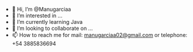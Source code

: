 - 👋 Hi, I’m @Manugarciaa
- 👀 I’m interested in ...
- 🌱 I’m currently learning Java
- 💞️ I’m looking to collaborate on ...
- 📫 How to reach me for mail: manugarciaa02@gmail.com or telephone: +54 3885836694

<!---
Manugarciaa/Manugarciaa is a ✨ special ✨ repository because its `README.md` (this file) appears on your GitHub profile.
You can click the Preview link to take a look at your changes.
--->
